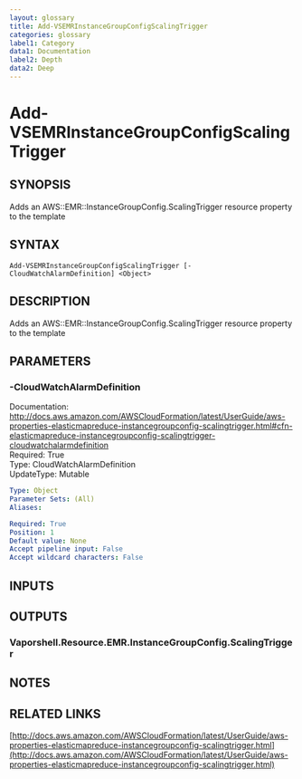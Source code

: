 ```yaml
---
layout: glossary
title: Add-VSEMRInstanceGroupConfigScalingTrigger
categories: glossary
label1: Category
data1: Documentation
label2: Depth
data2: Deep
---
```


# Add-VSEMRInstanceGroupConfigScalingTrigger

## SYNOPSIS
Adds an AWS::EMR::InstanceGroupConfig.ScalingTrigger resource property to the template

## SYNTAX

```
Add-VSEMRInstanceGroupConfigScalingTrigger [-CloudWatchAlarmDefinition] <Object>
```

## DESCRIPTION
Adds an AWS::EMR::InstanceGroupConfig.ScalingTrigger resource property to the template

## PARAMETERS

### -CloudWatchAlarmDefinition
Documentation: http://docs.aws.amazon.com/AWSCloudFormation/latest/UserGuide/aws-properties-elasticmapreduce-instancegroupconfig-scalingtrigger.html#cfn-elasticmapreduce-instancegroupconfig-scalingtrigger-cloudwatchalarmdefinition    
Required: True    
Type: CloudWatchAlarmDefinition    
UpdateType: Mutable

```yaml
Type: Object
Parameter Sets: (All)
Aliases: 

Required: True
Position: 1
Default value: None
Accept pipeline input: False
Accept wildcard characters: False
```

## INPUTS

## OUTPUTS

### Vaporshell.Resource.EMR.InstanceGroupConfig.ScalingTrigger

## NOTES

## RELATED LINKS

[http://docs.aws.amazon.com/AWSCloudFormation/latest/UserGuide/aws-properties-elasticmapreduce-instancegroupconfig-scalingtrigger.html](http://docs.aws.amazon.com/AWSCloudFormation/latest/UserGuide/aws-properties-elasticmapreduce-instancegroupconfig-scalingtrigger.html)

